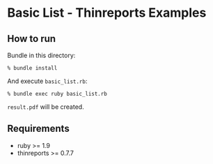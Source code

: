 # Basic List - Thinreports Examples

## How to run

Bundle in this directory:

    % bundle install

And execute `basic_list.rb`:

    % bundle exec ruby basic_list.rb

`result.pdf` will be created.

## Requirements

  * ruby >= 1.9
  * thinreports >= 0.7.7
